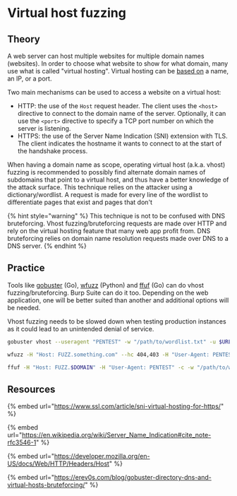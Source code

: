 # Virtual host fuzzing

## Theory

A web server can host multiple websites for multiple domain names (websites). In order to choose what website to show for what domain, many use what is called "virtual hosting". Virtual hosting can be [based on](https://en.wikipedia.org/wiki/Virtual\_hosting#Name-based) a name, an IP, or a port.&#x20;

Two main mechanisms can be used to access a website on a virtual host:

* HTTP: the use of the `Host` request header. The client uses the `<host>` directive to connect to the domain name of the server. Optionally, it can use the `<port>` directive to specify a TCP port number on which the server is listening.
* HTTPS: the use of the Server Name Indication (SNI) extension with TLS. The client indicates the hostname it wants to connect to at the start of the handshake process.

When having a domain name as scope, operating virtual host (a.k.a. vhost) fuzzing is recommended to possibly find alternate domain names of subdomains that point to a virtual host, and thus have a better knowledge of the attack surface. This technique relies on the attacker using a dictionary/wordlist. A request is made for every line of the wordlist to differentiate pages that exist and pages that don't

{% hint style="warning" %}
This technique is not to be confused with DNS bruteforcing. Vhost fuzzing/bruteforcing requests are made over HTTP and rely on the virtual hosting feature that many web app profit from. DNS bruteforcing relies on domain name resolution requests made over DNS to a DNS server.
{% endhint %}

## Practice



Tools like [gobuster](https://github.com/OJ/gobuster) (Go), [wfuzz](https://github.com/xmendez/wfuzz) (Python) and [ffuf](https://github.com/ffuf/ffuf) (Go) can do vhost fuzzing/bruteforcing. Burp Suite can do it too. Depending on the web application, one will be better suited than another and additional options will be needed.

Vhost fuzzing needs to be slowed down when testing production instances as it could lead to an unintended denial of service.

```bash
gobuster vhost --useragent "PENTEST" -w "/path/to/wordlist.txt" -u $URL
```

```bash
wfuzz -H "Host: FUZZ.something.com" --hc 404,403 -H "User-Agent: PENTEST" -c -z file,"/path/to/wordlist.txt" $URL
```

```bash
ffuf -H "Host: FUZZ.$DOMAIN" -H "User-Agent: PENTEST" -c -w "/path/to/wordlist.txt" -u $URL
```

## Resources

{% embed url="https://www.ssl.com/article/sni-virtual-hosting-for-https/" %}

{% embed url="https://en.wikipedia.org/wiki/Server_Name_Indication#cite_note-rfc3546-1" %}

{% embed url="https://developer.mozilla.org/en-US/docs/Web/HTTP/Headers/Host" %}

{% embed url="https://erev0s.com/blog/gobuster-directory-dns-and-virtual-hosts-bruteforcing/" %}
